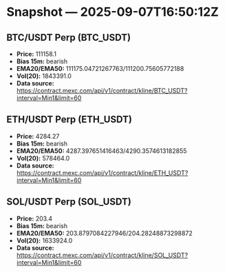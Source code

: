 # Snapshot — 2025-09-07T16:50:12Z

## BTC/USDT Perp (BTC_USDT)
- **Price:** 111158.1
- **Bias 15m:** bearish
- **EMA20/EMA50:** 111175.04721267763/111200.75605772188
- **Vol(20):** 1843391.0
- **Data source:** https://contract.mexc.com/api/v1/contract/kline/BTC_USDT?interval=Min1&limit=60

## ETH/USDT Perp (ETH_USDT)
- **Price:** 4284.27
- **Bias 15m:** bearish
- **EMA20/EMA50:** 4287.397651416463/4290.3574613182855
- **Vol(20):** 578464.0
- **Data source:** https://contract.mexc.com/api/v1/contract/kline/ETH_USDT?interval=Min1&limit=60

## SOL/USDT Perp (SOL_USDT)
- **Price:** 203.4
- **Bias 15m:** bearish
- **EMA20/EMA50:** 203.8797084227946/204.28248873298872
- **Vol(20):** 1633924.0
- **Data source:** https://contract.mexc.com/api/v1/contract/kline/SOL_USDT?interval=Min1&limit=60
